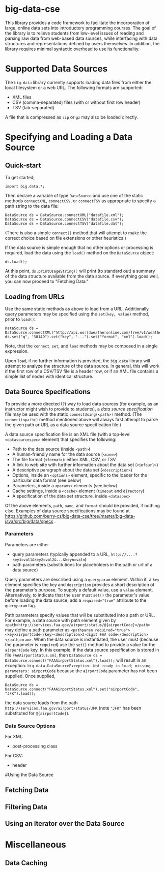 big-data-cse
============

This library provides a code framework to facilitate the incorporation of large, online data sets into introductory programming courses. The goal of the library is to relieve students from low-level issues of reading and parsing raw data from web-based data sources, while interfacing with data structures and representations defined by users themselves. In addition, the library requires minimal syntactic overhead to use its functionality.

# Supported Data Sources

The `big.data` library currently supports loading data files from either the local filesystem or a web URL. The following formats are supported:

- XML files
- CSV (comma-separated) files (with or without first row header)
- TSV (tab-separated)

A file that is compressed as `zip` or `gz` may also be loaded directly.

# Specifying and Loading a Data Source

## Quick-start

To get started,

```
import big.data.*;
````

Then declare a variable of type `DataSource` and use one of the static methods `connectXML`, `connectCSV`, or `connectTSV` as appropriate to specify a path string to the data file:

```
DataSource ds = DataSource.connectXML("datafile.xml");
DataSource ds = DataSource.connectCSV("datafile.csv");
DataSource ds = DataSource.connectTSV("datafile.dat");
```

(There is also a simple `connect()` method that will attempt to make the correct choice based on file extensions or other heuristics.)

If the data source is simple enough that no other options or processing is required, load the data using the `load()` method on the `DataSource` object:

```
ds.load();
```

At this point, `ds.printUsageString()` will print (to standard out) a summary of the data structure available from the data source. If everything goes well, you can now proceed to "Fetching Data."

## Loading from URLs

Use the same static methods as above to load from a URL. Additionally, query parameters may be specified using the `set(key, value)` method, prior to `load()`:

```
DataSource ds = DataSource.connectXML("http://api.worldweatheronline.com/free/v1/weather.ashx");
ds.set("q", "30149").set("key", "...").set("format", "xml").load();
```

Note, that the `connect`, `set`, and `load` methods may be composed in a single expression.

Upon `load`, if no further information is provided, the `big.data` library will attempt to analyze the structure of the data source. In general, this will work if the first row of a CSV/TSV file is a header row, or if an XML file contains a simple list of nodes with identical structure. 


## Data Source Specifications

To provide a more directed (?) way to load data sources (for example, as an instructor might wish to provide to students), a _data source specification_ file may be used with the static `connectUsing(<path>)` method. (The `connect(<path>)` method mentioned above will always first attempt to parse the given path or URL as a data source specification file.)

A data source specification file is an XML file (with a top-level `<datasourcespec>` element) that specifies the following:

- Path to the data source (inside `<path>`)
- A human-friendly name for the data source (`<name>`)
- The file format (`<format>`): either XML, CSV, or TSV
- A link to web site with further information about the data set (`<infourl>`)
- A descriptive paragraph about the data set (`<description>`)
- Options, inside an `<options>` element, specific to the loader for the particular data format (see below)
- Parameters, inside a `<params>` elements (see below)
- Cache settings, inside a `<cache>` element (`timeout` and `directory`)
- A specification of the data set structure, inside `<dataspec>`

Of the above elements, `path`, `name`, and `format` should be provided, if nothing else. Examples of data source specifications may be found at https://github.com/berry-cs/big-data-cse/tree/master/big-data-java/src/big/data/specs .

### Parameters

Parameters are either 
- query parameters (typically appended to a URL, `http://....?key1=val1&key2=val2&...&keyn=valn`)
- path parameters (substitutions for placeholders in the path or url of a data source)

Query parameters are described using a `queryparam` element. Within it, a `key` element specifies the key and `description` provides a short description of the parameter's purpose. To supply a default value, use a `value` element. Alternatively, to indicate that the user must `set()` the parameter's value before loading the data source, add a `required="true"` attribute to the `queryparam` tag. 

Path parameters specify values that will be substituted into a path or URL. For example, a data source with path element given by `<path>http://services.faa.gov/airport/status/@{airportCode}</path>` may define a path parameter as `<pathparam required="true"><key>airportCode</key><description>3-digit FAA code</description></pathparam>`. When the data source is instantiated, the user must (because the parameter is `required`) use the `set()` method to provide a value for the `airportCode` key. In this example, if the data source specification is stored in file `FAAAirportStatus.xml`, then `DataSource ds = DataSource.connect("FAAAirportStatus.xml").load();` will result in an exception: `big.data.DataSourceException: Not ready to load; missing parameters: airportCode` because the `airportCode` parameter has not been supplied. Once supplied,

```
DataSource ds = DataSource.connect("FAAAirportStatus.xml").set("airportCode", "JFK").load();
```

the data source loads from the path `http://services.faa.gov/airport/status/JFK` (note `"JFK"` has been substituted for `@{airportCode}`). 


### Data Source Options

For XML:
 - post-processing class

For CSV:
 - header



#Using the Data Source

## Fetching Data



## Filtering Data


## Using an Iterator over the Data Source



# Miscellaneous

## Data Caching









